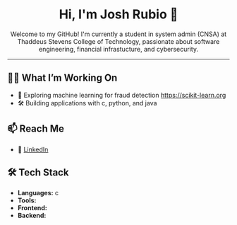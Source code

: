 <h1 align="center">Hi, I'm Josh Rubio 👋</h1>

<p align="center">
  Welcome to my GitHub! I'm currently a student in system admin (CNSA) at Thaddeus Stevens College of Technology, passionate about software engineering, financial infrastucture, and cybersecurity.
</p>

---

## 👨‍💻 What I’m Working On 
- 🚨 Exploring machine learning for fraud detection https://scikit-learn.org
- 🛠️ Building applications with c, python, and java

## 📫 Reach Me
- 💼 [LinkedIn](https://linkedin.com/in/josh-a-rubio)

## 🛠 Tech Stack
- **Languages:** c  
- **Tools:** 
- **Frontend:**   
- **Backend:**  




